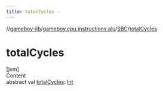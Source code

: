 ```yaml
---
title: totalCycles -
---
```

//[gameboy-lib](../../index.md)/[gameboy.cpu.instructions.alu](../index.md)/[SBC](index.md)/[totalCycles](total-cycles.md)



# totalCycles  
[jvm]  
Content  
abstract val [totalCycles](total-cycles.md): [Int](https://kotlinlang.org/api/latest/jvm/stdlib/kotlin/-int/index.html)  



